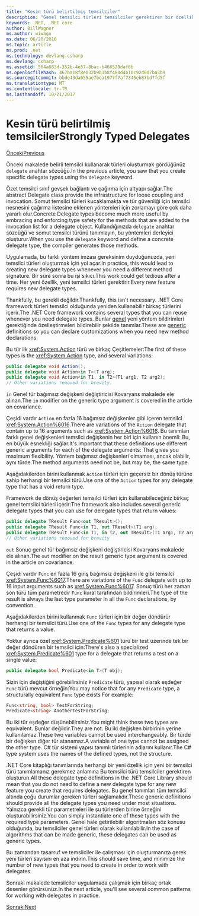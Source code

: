 ```yaml
---
title: "Kesin türü belirtilmiş temsilciler"
description: "Genel temsilci türleri temsilciler gerektiren bir özellik oluştururken, özel türler bildirmek için nasıl kullanılacağını öğrenin."
keywords: .NET, .NET core
author: BillWagner
ms.author: wiwagn
ms.date: 06/20/2016
ms.topic: article
ms.prod: .net
ms.technology: devlang-csharp
ms.devlang: csharp
ms.assetid: 564a683d-352b-4e57-8bac-b466529daf6b
ms.openlocfilehash: 467ba18f8e032b9b3b8f480d4b10c92d0d7ba3b9
ms.sourcegitcommit: bbde43da655ae7bea1977f7af7345eb87bd7fd5f
ms.translationtype: MT
ms.contentlocale: tr-TR
ms.lasthandoff: 10/21/2017
---
```

# <a name="strongly-typed-delegates"></a><span data-ttu-id="a5ef7-104">Kesin türü belirtilmiş temsilciler</span><span class="sxs-lookup"><span data-stu-id="a5ef7-104">Strongly Typed Delegates</span></span>

[<span data-ttu-id="a5ef7-105">Önceki</span><span class="sxs-lookup"><span data-stu-id="a5ef7-105">Previous</span></span>](delegate-class.md)

<span data-ttu-id="a5ef7-106">Önceki makalede belirli temsilci kullanarak türleri oluşturmak gördüğünüz `delegate` anahtar sözcüğü.</span><span class="sxs-lookup"><span data-stu-id="a5ef7-106">In the previous article, you saw that you create specific delegate types using the `delegate` keyword.</span></span> 

<span data-ttu-id="a5ef7-107">Özet temsilci sınıf gevşek bağlantı ve çağırma için altyapı sağlar.</span><span class="sxs-lookup"><span data-stu-id="a5ef7-107">The abstract Delegate class provide the infrastructure for loose coupling and invocation.</span></span> <span data-ttu-id="a5ef7-108">Somut temsilci türleri kucaklamakta ve tür güvenliği için temsilci nesnesini çağırma listesine eklenen yöntemleri için zorlamayı göre çok daha yararlı olur.</span><span class="sxs-lookup"><span data-stu-id="a5ef7-108">Concrete Delegate types become much more useful by embracing and enforcing type safety for the methods that are added to the invocation list for a delegate object.</span></span> <span data-ttu-id="a5ef7-109">Kullandığınızda `delegate` anahtar sözcüğü ve somut temsilci türünü tanımlayın, bu yöntemleri derleyici oluşturur.</span><span class="sxs-lookup"><span data-stu-id="a5ef7-109">When you use the `delegate` keyword and define a concrete delegate type, the compiler generates those methods.</span></span>

<span data-ttu-id="a5ef7-110">Uygulamada, bu farklı yöntem imzası gereksinim duyduğunuzda, yeni temsilci türleri oluşturmak için yol açar.</span><span class="sxs-lookup"><span data-stu-id="a5ef7-110">In practice, this would lead to creating new delegate types whenever you need a different method signature.</span></span> <span data-ttu-id="a5ef7-111">Bir süre sonra bu işi sıkıcı.</span><span class="sxs-lookup"><span data-stu-id="a5ef7-111">This work could get tedious after a time.</span></span> <span data-ttu-id="a5ef7-112">Her yeni özellik, yeni temsilci türleri gerektirir.</span><span class="sxs-lookup"><span data-stu-id="a5ef7-112">Every new feature requires new delegate types.</span></span>

<span data-ttu-id="a5ef7-113">Thankfully, bu gerekli değildir.</span><span class="sxs-lookup"><span data-stu-id="a5ef7-113">Thankfully, this isn't necessary.</span></span> <span data-ttu-id="a5ef7-114">.NET Core framework türleri temsilci olduğunda yeniden kullanabilir birkaç türlerini içerir.</span><span class="sxs-lookup"><span data-stu-id="a5ef7-114">The .NET Core framework contains several types that you can reuse whenever you need delegate types.</span></span> <span data-ttu-id="a5ef7-115">Bunlar [genel](programming-guide/generics/index.md) yeni yöntem bildirimleri gerektiğinde özelleştirmeleri bildirebilir şekilde tanımlar.</span><span class="sxs-lookup"><span data-stu-id="a5ef7-115">These are [generic](programming-guide/generics/index.md) definitions so you can declare customizations when you need new method declarations.</span></span> 

<span data-ttu-id="a5ef7-116">Bu tür ilk <xref:System.Action> türü ve birkaç Çeşitlemeler:</span><span class="sxs-lookup"><span data-stu-id="a5ef7-116">The first of these types is the <xref:System.Action> type, and several variations:</span></span>

```csharp
public delegate void Action();
public delegate void Action<in T>(T arg);
public delegate void Action<in T1, in T2>(T1 arg1, T2 arg2);
// Other variations removed for brevity.
```

<span data-ttu-id="a5ef7-117">`in` Genel tür bağımsız değişkeni değiştiricisi Kovaryans makalede ele alınan.</span><span class="sxs-lookup"><span data-stu-id="a5ef7-117">The `in` modifier on the generic type argument is covered in the article on covariance.</span></span>

<span data-ttu-id="a5ef7-118">Çeşidi vardır `Action` en fazla 16 bağımsız değişkenler gibi içeren temsilci <xref:System.Action%6016>.</span><span class="sxs-lookup"><span data-stu-id="a5ef7-118">There are variations of the `Action` delegate that contain up to 16 arguments such as <xref:System.Action%6016>.</span></span>
<span data-ttu-id="a5ef7-119">Bu tanımları farklı genel değişkenleri temsilci değişkenin her biri için kullanın önemli: Bu, en büyük esnekliği sağlar.</span><span class="sxs-lookup"><span data-stu-id="a5ef7-119">It's important that these definitions use different generic arguments for each of the delegate arguments: That gives you maximum flexibility.</span></span> <span data-ttu-id="a5ef7-120">Yöntem bağımsız değişkenleri olmaması, ancak olabilir, aynı türde.</span><span class="sxs-lookup"><span data-stu-id="a5ef7-120">The method arguments need not be, but may be, the same type.</span></span>

<span data-ttu-id="a5ef7-121">Aşağıdakilerden birini kullanmak `Action` türleri için geçersiz bir dönüş türüne sahip herhangi bir temsilci türü.</span><span class="sxs-lookup"><span data-stu-id="a5ef7-121">Use one of the `Action` types for any delegate type that has a void return type.</span></span>

<span data-ttu-id="a5ef7-122">Framework de dönüş değerleri temsilci türleri için kullanabileceğiniz birkaç genel temsilci türleri içerir:</span><span class="sxs-lookup"><span data-stu-id="a5ef7-122">The framework also includes several generic delegate types that you can use for delegate types that return values:</span></span>

```csharp
public delegate TResult Func<out TResult>();
public delegate TResult Func<in T1, out TResult>(T1 arg);
public delegate TResult Func<in T1, in T2, out TResult>(T1 arg1, T2 arg2);
// Other variations removed for brevity
```

<span data-ttu-id="a5ef7-123">`out` Sonuç genel tür bağımsız değişkeni değiştiricisi Kovaryans makalede ele alınan.</span><span class="sxs-lookup"><span data-stu-id="a5ef7-123">The `out` modifier on the result generic type argument is covered in the article on covariance.</span></span>

<span data-ttu-id="a5ef7-124">Çeşidi vardır `Func` en fazla 16 giriş bağımsız değişkeni ile gibi temsilci <xref:System.Func%6017>.</span><span class="sxs-lookup"><span data-stu-id="a5ef7-124">There are variations of the `Func` delegate with up to 16 input arguments such as <xref:System.Func%6017>.</span></span>
<span data-ttu-id="a5ef7-125">Sonuç türü her zaman son türü tüm parametredir `Func` kural tarafından bildirimleri.</span><span class="sxs-lookup"><span data-stu-id="a5ef7-125">The type of the result is always the last type parameter in all the `Func` declarations, by convention.</span></span>

<span data-ttu-id="a5ef7-126">Aşağıdakilerden birini kullanmak `Func` türleri için bir değer döndürür herhangi bir temsilci türü.</span><span class="sxs-lookup"><span data-stu-id="a5ef7-126">Use one of the `Func` types for any delegate type that returns a value.</span></span>

<span data-ttu-id="a5ef7-127">Yoktur ayrıca özel <xref:System.Predicate%601> türü bir test üzerinde tek bir değer döndüren bir temsilci için:</span><span class="sxs-lookup"><span data-stu-id="a5ef7-127">There's also a specialized <xref:System.Predicate%601> type for a delegate that returns a test on a single value:</span></span>

```csharp
public delegate bool Predicate<in T>(T obj);
```

<span data-ttu-id="a5ef7-128">Sizin için değiştiğini görebilirsiniz `Predicate` türü, yapısal olarak eşdeğer `Func` türü mevcut örneğin:</span><span class="sxs-lookup"><span data-stu-id="a5ef7-128">You may notice that for any `Predicate` type, a structurally equivalent `Func` type exists For example:</span></span>

```csharp
Func<string, bool> TestForString;
Predicate<string> AnotherTestForString;
```

<span data-ttu-id="a5ef7-129">Bu iki tür eşdeğer düşünebilirsiniz.</span><span class="sxs-lookup"><span data-stu-id="a5ef7-129">You might think these two types are equivalent.</span></span> <span data-ttu-id="a5ef7-130">Bunlar değildir.</span><span class="sxs-lookup"><span data-stu-id="a5ef7-130">They are not.</span></span>
<span data-ttu-id="a5ef7-131">Bu iki değişken birbirinin yerine kullanılamaz.</span><span class="sxs-lookup"><span data-stu-id="a5ef7-131">These two variables cannot be used interchangeably.</span></span> <span data-ttu-id="a5ef7-132">Bir türde bir değişken diğer tür atanamaz.</span><span class="sxs-lookup"><span data-stu-id="a5ef7-132">A variable of one type cannot be assigned the other type.</span></span> <span data-ttu-id="a5ef7-133">C# tür sistemi yapısı tanımlı türlerinin adlarını kullanır.</span><span class="sxs-lookup"><span data-stu-id="a5ef7-133">The C# type system uses the names of the defined types, not the structure.</span></span>

<span data-ttu-id="a5ef7-134">.NET Core kitaplığı tanımlarında herhangi bir yeni özellik için yeni bir temsilci türü tanımlamanız gerekmez anlamına Bu temsilci türü temsilciler gerektiren oluşturun.</span><span class="sxs-lookup"><span data-stu-id="a5ef7-134">All these delegate type definitions in the .NET Core Library should mean that you do not need to define a new delegate type for any new feature you create that requires delegates.</span></span> <span data-ttu-id="a5ef7-135">Bu genel tanımları tüm temsilci altında çoğu durumlar gereken türleri sağlamalıdır.</span><span class="sxs-lookup"><span data-stu-id="a5ef7-135">These generic definitions should provide all the delegate types you need under most situations.</span></span> <span data-ttu-id="a5ef7-136">Yalnızca gerekli tür parametreleri ile şu türlerden birine örneğini oluşturabilirsiniz.</span><span class="sxs-lookup"><span data-stu-id="a5ef7-136">You can simply instantiate one of these types with the required type parameters.</span></span> <span data-ttu-id="a5ef7-137">Genel hale getirilebilir algoritmaları söz konusu olduğunda, bu temsilciler genel türleri olarak kullanılabilir.</span><span class="sxs-lookup"><span data-stu-id="a5ef7-137">In the case of algorithms that can be made generic, these delegates can be used as generic types.</span></span> 

<span data-ttu-id="a5ef7-138">Bu zamandan tasarruf ve temsilciler ile çalışması için oluşturmanıza gerek yeni türleri sayısını en aza indirin.</span><span class="sxs-lookup"><span data-stu-id="a5ef7-138">This should save time, and minimize the number of new types that you need to create in order to work with delegates.</span></span>

<span data-ttu-id="a5ef7-139">Sonraki makalede temsilciler uygulamada çalışmak için birkaç ortak desenler görürsünüz.</span><span class="sxs-lookup"><span data-stu-id="a5ef7-139">In the next article, you'll see several common patterns for working with delegates in practice.</span></span>

[<span data-ttu-id="a5ef7-140">Sonraki</span><span class="sxs-lookup"><span data-stu-id="a5ef7-140">Next</span></span>](delegates-patterns.md)
